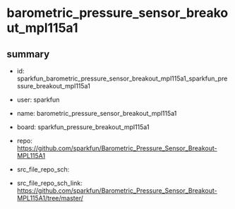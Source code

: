 # barometric_pressure_sensor_breakout_mpl115a1
 
## summary 
* id: sparkfun_barometric_pressure_sensor_breakout_mpl115a1_sparkfun_pressure_breakout_mpl115a1
* user: sparkfun
* name: barometric_pressure_sensor_breakout_mpl115a1
* board: sparkfun_pressure_breakout_mpl115a1
* repo: https://github.com/sparkfun/Barometric_Pressure_Sensor_Breakout-MPL115A1



* src_file_repo_sch: 
* src_file_repo_sch_link: https://github.com/sparkfun/Barometric_Pressure_Sensor_Breakout-MPL115A1/tree/master/




